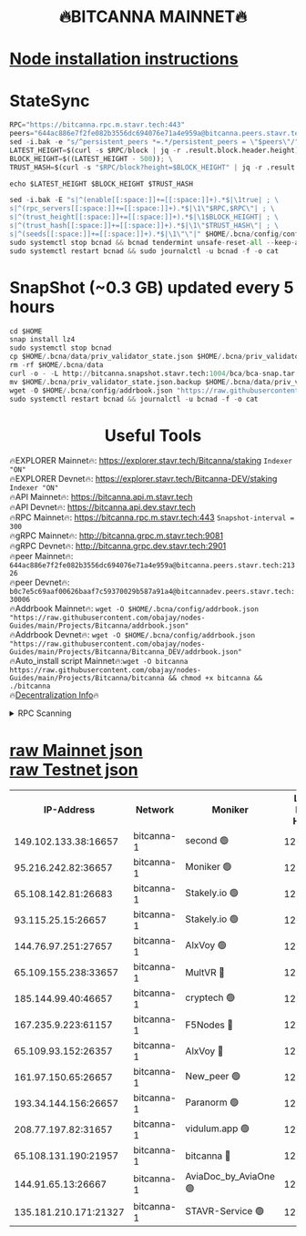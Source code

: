 <h1 align="center"> 🔥BITCANNA MAINNET🔥</h1>


[Node installation instructions](https://github.com/obajay/nodes-Guides/tree/main/Projects/Bitcanna)
=

# StateSync
```python
RPC="https://bitcanna.rpc.m.stavr.tech:443"
peers="644ac886e7f2fe082b3556dc694076e71a4e959a@bitcanna.peers.stavr.tech:21326"
sed -i.bak -e "s/^persistent_peers *=.*/persistent_peers = \"$peers\"/" $HOME/.bcna/config/config.toml
LATEST_HEIGHT=$(curl -s $RPC/block | jq -r .result.block.header.height); \
BLOCK_HEIGHT=$((LATEST_HEIGHT - 500)); \
TRUST_HASH=$(curl -s "$RPC/block?height=$BLOCK_HEIGHT" | jq -r .result.block_id.hash)

echo $LATEST_HEIGHT $BLOCK_HEIGHT $TRUST_HASH

sed -i.bak -E "s|^(enable[[:space:]]+=[[:space:]]+).*$|\1true| ; \
s|^(rpc_servers[[:space:]]+=[[:space:]]+).*$|\1\"$RPC,$RPC\"| ; \
s|^(trust_height[[:space:]]+=[[:space:]]+).*$|\1$BLOCK_HEIGHT| ; \
s|^(trust_hash[[:space:]]+=[[:space:]]+).*$|\1\"$TRUST_HASH\"| ; \
s|^(seeds[[:space:]]+=[[:space:]]+).*$|\1\"\"|" $HOME/.bcna/config/config.toml
sudo systemctl stop bcnad && bcnad tendermint unsafe-reset-all --keep-addr-book
sudo systemctl restart bcnad && sudo journalctl -u bcnad -f -o cat
```
# SnapShot (~0.3 GB) updated every 5 hours
```python
cd $HOME
snap install lz4
sudo systemctl stop bcnad
cp $HOME/.bcna/data/priv_validator_state.json $HOME/.bcna/priv_validator_state.json.backup
rm -rf $HOME/.bcna/data
curl -o - -L http://bitcanna.snapshot.stavr.tech:1004/bca/bca-snap.tar.lz4 | lz4 -c -d - | tar -x -C $HOME/.bcna --strip-components 2
mv $HOME/.bcna/priv_validator_state.json.backup $HOME/.bcna/data/priv_validator_state.json
wget -O $HOME/.bcna/config/addrbook.json "https://raw.githubusercontent.com/obajay/nodes-Guides/main/Projects/Bitcanna/addrbook.json"
sudo systemctl restart bcnad && journalctl -u bcnad -f -o cat
```

 <h1 align="center"> Useful Tools</h1>

🔥EXPLORER Mainnet🔥:    https://explorer.stavr.tech/Bitcanna/staking          `Indexer "ON"` \
🔥EXPLORER Devnet🔥:     https://explorer.stavr.tech/Bitcanna-DEV/staking     `Indexer "ON"` \
🔥API Mainnet🔥:         https://bitcanna.api.m.stavr.tech \
🔥API Devnet🔥:          https://bitcanna.api.dev.stavr.tech \
🔥RPC Mainnet🔥:         https://bitcanna.rpc.m.stavr.tech:443         `Snapshot-interval = 300` \
🔥gRPC Mainnet🔥:        http://bitcanna.grpc.m.stavr.tech:9081 \
🔥gRPC Devnet🔥:         http://bitcanna.grpc.dev.stavr.tech:2901 \
🔥peer Mainnet🔥:        `644ac886e7f2fe082b3556dc694076e71a4e959a@bitcanna.peers.stavr.tech:21326` \
🔥peer Devnet🔥:         `b0c7e5c69aaf00626baaf7c59370029b587a91a4@bitcannadev.peers.stavr.tech:30006` \
🔥Addrbook Mainnet🔥:    ```wget -O $HOME/.bcna/config/addrbook.json "https://raw.githubusercontent.com/obajay/nodes-Guides/main/Projects/Bitcanna/addrbook.json"``` \
🔥Addrbook Devnet🔥:    ```wget -O $HOME/.bcna/config/addrbook.json "https://raw.githubusercontent.com/obajay/nodes-Guides/main/Projects/Bitcanna/Bitcanna_DEV/addrbook.json"``` \
🔥Auto_install script Mainnet🔥:```wget -O bitcanna https://raw.githubusercontent.com/obajay/nodes-Guides/main/Projects/Bitcanna/bitcanna && chmod +x bitcanna && ./bitcanna``` \
🔥[Decentralization Info](https://github.com/obajay/StateSync-snapshots/tree/main/Projects/Bitcanna/Decentralization)🔥


<details>
<summary>RPC Scanning</summary>

<h2 align="center"> We scan nodes in real time every 4 hours. And we provide the final result of RPC endpoints.
We cannot influence the operation of these nodes in any way. </h2>


```python
If Voting Power is higher than 0 --> then the Node is a validator of the network and may be subject to attack and be a potential threat to the chain.
```
```python
We marked such validators with a red symbol
```

</details>

[raw Mainnet json](https://rpc-check.bcam.stavr.tech/bcam/rpc-bcam-result.json) \
[raw Testnet json](https://github.com/obajay/StateSync-snapshots/tree/main/Projects/Bitcanna/Rpc-Check-Testnet)
=



<table><tr><th>IP-Address</th><th>Network</th><th>Moniker</th><th>Latest Block Height</th><th>Earliest Block Height</th><th>Catching Up</th><th>Tx Index</th><th>Voting Power</th><th>Scan Time</th></tr><tr><td>149.102.133.38:16657</td><td>bitcanna-1</td><td>second 🟢</td><td>12578853</td><td>1</td><td>False</td><td>on</td><td>0</td><td>2024-02-14T10:06:21.642702286UTC</td></tr><tr><td>95.216.242.82:36657</td><td>bitcanna-1</td><td>Moniker 🟢</td><td>12578842</td><td>5776907</td><td>False</td><td>on</td><td>0</td><td>2024-02-14T10:05:18.431393471UTC</td></tr><tr><td>65.108.142.81:26683</td><td>bitcanna-1</td><td>Stakely.io 🟢</td><td>12578847</td><td>6152001</td><td>False</td><td>on</td><td>0</td><td>2024-02-14T10:05:44.671754261UTC</td></tr><tr><td>93.115.25.15:26657</td><td>bitcanna-1</td><td>Stakely.io 🟢</td><td>12578846</td><td>6520001</td><td>False</td><td>on</td><td>0</td><td>2024-02-14T10:05:38.183149759UTC</td></tr><tr><td>144.76.97.251:27657</td><td>bitcanna-1</td><td>AlxVoy 🟢</td><td>12578851</td><td>8805201</td><td>False</td><td>on</td><td>0</td><td>2024-02-14T10:06:10.935115731UTC</td></tr><tr><td>65.109.155.238:33657</td><td>bitcanna-1</td><td>MultVR 🔴</td><td>12578848</td><td>9933415</td><td>False</td><td>on</td><td>352826</td><td>2024-02-14T10:05:52.506282260UTC</td></tr><tr><td>185.144.99.40:46657</td><td>bitcanna-1</td><td>cryptech 🟢</td><td>12578842</td><td>11528001</td><td>False</td><td>on</td><td>0</td><td>2024-02-14T10:05:13.931207686UTC</td></tr><tr><td>167.235.9.223:61157</td><td>bitcanna-1</td><td>F5Nodes 🔴</td><td>12578849</td><td>12084001</td><td>False</td><td>on</td><td>570</td><td>2024-02-14T10:05:54.787661934UTC</td></tr><tr><td>65.109.93.152:26357</td><td>bitcanna-1</td><td>AlxVoy 🔴</td><td>12578853</td><td>12109301</td><td>False</td><td>on</td><td>1391783</td><td>2024-02-14T10:06:22.271014004UTC</td></tr><tr><td>161.97.150.65:26657</td><td>bitcanna-1</td><td>New_peer 🟢</td><td>12578847</td><td>12254001</td><td>False</td><td>on</td><td>0</td><td>2024-02-14T10:05:44.982365820UTC</td></tr><tr><td>193.34.144.156:26657</td><td>bitcanna-1</td><td>Paranorm 🟢</td><td>12578850</td><td>12271301</td><td>False</td><td>on</td><td>0</td><td>2024-02-14T10:05:59.561350923UTC</td></tr><tr><td>208.77.197.82:31657</td><td>bitcanna-1</td><td>vidulum.app 🟢</td><td>12578847</td><td>12386934</td><td>False</td><td>on</td><td>0</td><td>2024-02-14T10:05:47.880445251UTC</td></tr><tr><td>65.108.131.190:21957</td><td>bitcanna-1</td><td>bitcanna 🔴</td><td>12578849</td><td>12478849</td><td>False</td><td>on</td><td>409679</td><td>2024-02-14T10:05:59.266283847UTC</td></tr><tr><td>144.91.65.13:26667</td><td>bitcanna-1</td><td>AviaDoc_by_AviaOne 🟢</td><td>12578851</td><td>12572001</td><td>False</td><td>on</td><td>0</td><td>2024-02-14T10:06:08.118309165UTC</td></tr><tr><td>135.181.210.171:21327</td><td>bitcanna-1</td><td>STAVR-Service 🟢</td><td>12578851</td><td>12575001</td><td>False</td><td>on</td><td>0</td><td>2024-02-14T10:06:10.627799431UTC</td></tr></table>
